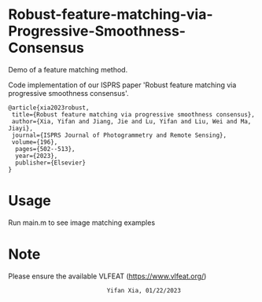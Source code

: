 # Robust-feature-matching-via-Progressive-Smoothness-Consensus
Demo of a feature matching method.

Code implementation of our ISPRS paper 'Robust feature matching via progressive smoothness consensus'.

```
@article{xia2023robust,
 title={Robust feature matching via progressive smoothness consensus},
 author={Xia, Yifan and Jiang, Jie and Lu, Yifan and Liu, Wei and Ma, Jiayi},
 journal={ISPRS Journal of Photogrammetry and Remote Sensing},
 volume={196},
  pages={502--513},
  year={2023},
  publisher={Elsevier}
}
```

# Usage

Run main.m to see image matching examples 

# Note

Please ensure the available VLFEAT (https://www.vlfeat.org/)

								Yifan Xia, 01/22/2023
